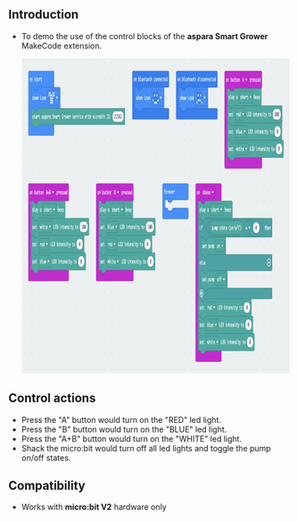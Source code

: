 ## Introduction
* To demo the use of the control blocks of the <B>aspara Smart Grower</B> MakeCode extension.

    <img src="../../pngs/sample_control_prog_blocks.png" width=1010 height=565>
## Control actions
* Press the "A" button would turn on the "RED" led light.
* Press the "B" button would turn on the "BLUE" led light.
* Press the "A+B" button would turn on the "WHITE" led light.
* Shack the micro:bit would turn off all led lights and toggle the pump on/off states.

## Compatibility

* Works with <B>micro:bit V2</B> hardware only
